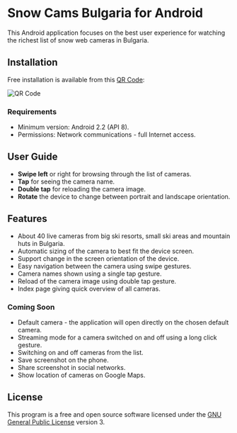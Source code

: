 Snow Cams Bulgaria for Android
==============================

This Android application focuses on the best user experience for watching the richest list of snow web cameras in Bulgaria.

Installation
------------

Free installation is available from this [QR Code](https://github.com/kaloyan-raev/snowcams/snowcams.apk/qr_code):

![QR Code](https://chart.googleapis.com/chart?cht=qr&chs=300x300&chl=https://github.com/downloads/kaloyan-raev/snowcams/snowcams.apk)

### Requirements

* Minimum version: Android 2.2 (API 8).
* Permissions: Network communications - full Internet access.   

User Guide
----------

* **Swipe left** or right for browsing through the list of cameras. 
* **Tap** for seeing the camera name. 
* **Double tap** for reloading the camera image.
* **Rotate** the device to change between portrait and landscape orientation. 

Features
--------

* About 40 live cameras from big ski resorts, small ski areas and mountain huts in Bulgaria. 
* Automatic sizing of the camera to best fit the device screen. 
* Support change in the screen orientation of the device. 
* Easy navigation between the camera using swipe gestures. 
* Camera names shown using a single tap gesture. 
* Reload of the camera image using double tap gesture.
* Index page giving quick overview of all cameras.  

### Coming Soon

* Default camera - the application will open directly on the chosen default camera. 
* Streaming mode for a camera switched on and off using a long click gesture. 
* Switching on and off cameras from the list. 
* Save screenshot on the phone. 
* Share screenshot in social networks. 
* Show location of cameras on Google Maps. 

License
-------

This program is a free and open source software licensed under the [GNU General Public License](www.gnu.org/licenses/gpl-3.0.html) version 3.